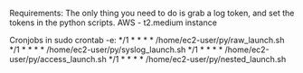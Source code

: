 Requirements:
The only thing you need to do is grab a log token, and set the tokens in the python scripts.
AWS - t2.medium instance

Cronjobs in sudo crontab -e:
*/1 * * * * /home/ec2-user/py/raw_launch.sh
*/1 * * * * /home/ec2-user/py/syslog_launch.sh
*/1 * * * * /home/ec2-user/py/access_launch.sh
*/1 * * * * /home/ec2-user/py/nested_launch.sh

